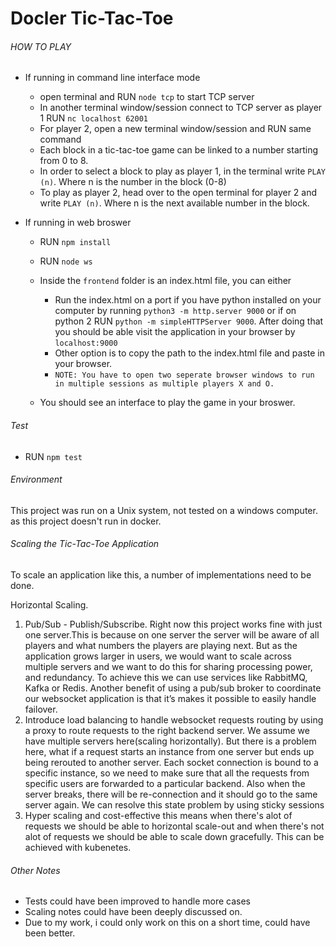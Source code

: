 # Docler Tic-Tac-Toe


###### HOW TO PLAY
 - If running in command line interface mode
    - open terminal and RUN `node tcp` to start TCP server
    - In another terminal window/session connect to TCP server as player 1 RUN `nc localhost 62001`
    - For player 2, open a new terminal window/session and RUN same command
    - Each block in a tic-tac-toe game can be linked to a number starting from 0 to 8.
    - In order to select a block to play as player 1, in the terminal write `PLAY (n)`. Where n is the number in the block (0-8)
    - To play as player 2, head over to the open terminal for player 2 and write `PLAY (n)`. Where n is the next available number in the block.
    
- If running in web broswer
   
    - RUN `npm install`
    - RUN `node ws`
    - Inside the `frontend` folder is an index.html file, you can either
        
        - Run the index.html on a port if you have python installed on your computer by running `python3 -m http.server 9000` or if on python 2 RUN `python -m simpleHTTPServer 9000`. After doing that you should be able visit the application in your browser by `localhost:9000`
        - Other option is to copy the path to the index.html file and paste in your browser.
        - `NOTE: You have to open two seperate browser windows to run in multiple sessions as multiple players X and O.`
    - You should see an interface to play the game in your broswer.

###### Test
 - RUN `npm test`

###### Environment
 
 This project was run on a Unix system, not tested on a windows computer. as this project doesn't run in docker.
 
###### Scaling the Tic-Tac-Toe Application

To scale an application like this, a number of implementations need to be done.

Horizontal Scaling.
1. Pub/Sub - Publish/Subscribe. Right now this project works fine with just one server.This is because on one server the server will be aware of all players and what numbers the players are playing next. But as the application grows larger in users, we would want to scale across multiple servers and we want to do this for sharing processing power, and redundancy. To achieve this we can use services like RabbitMQ, Kafka or Redis. Another benefit of using a pub/sub broker to coordinate our websocket application is that it’s makes it possible to easily handle failover.
2. Introduce load balancing to handle websocket requests routing by using a proxy to route requests to the right backend server. We assume we have multiple servers here(scaling horizontally). But there is a problem here, what if a request starts an instance from one server but ends up being rerouted to another server. Each socket connection is bound to a specific instance, so we need to make sure that all the requests from specific users are forwarded to a particular backend. Also when the server breaks, there will be re-connection and it should go to the same server again. We can resolve this state problem by using sticky sessions
3. Hyper scaling and cost-effective this means when there's alot of requests we should be able to horizontal scale-out and when there's not alot of requests we should be able to scale down gracefully. This can be achieved with kubenetes.

###### Other Notes

- Tests could have been improved to handle more cases
- Scaling notes could have been deeply discussed on.
- Due to my work, i could only work on this on a short time, could have been better.